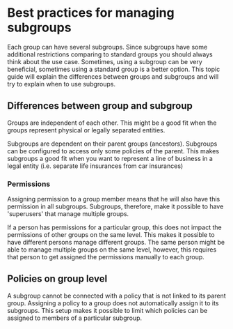 # Best practices for managing subgroups

Each group can have several subgroups.
Since subgroups have some additional restrictions comparing to standard groups you should always think about the use case.
Sometimes, using a subgroup can be very beneficial, sometimes using a standard group is a better option.
This topic guide will explain the differences between groups and subgroups and will try to explain when to use subgroups.

## Differences between group and subgroup

Groups are independent of each other. This might be a good fit when the groups represent physical or legally separated entities.

Subgroups are dependent on their parent groups (ancestors). Subgroups can be configured to access only some policies of the parent.
This makes subgroups a good fit when you want to represent a line of business in a legal entity (i.e. separate life insurances from car
insurances)

### Permissions

Assigning permission to a group member means that he will also have this permission in all subgroups.
Subgroups, therefore, make it possible to have 'superusers' that manage multiple groups.

If a person has permissions for a particular group, this does not impact the permissions of other groups on the same level.
This makes it possible to have different persons manage different groups.
The same person might be able to manage multiple groups on the same level, however, this requires that person to get assigned the
permissions manually to each group.

## Policies on group level

A subgroup cannot be connected with a policy that is not linked to its parent group.
Assigning a policy to a group does not automatically assign it to its subgroups.
This setup makes it possible to limit which policies can be assigned to members of a particular subgroup.
